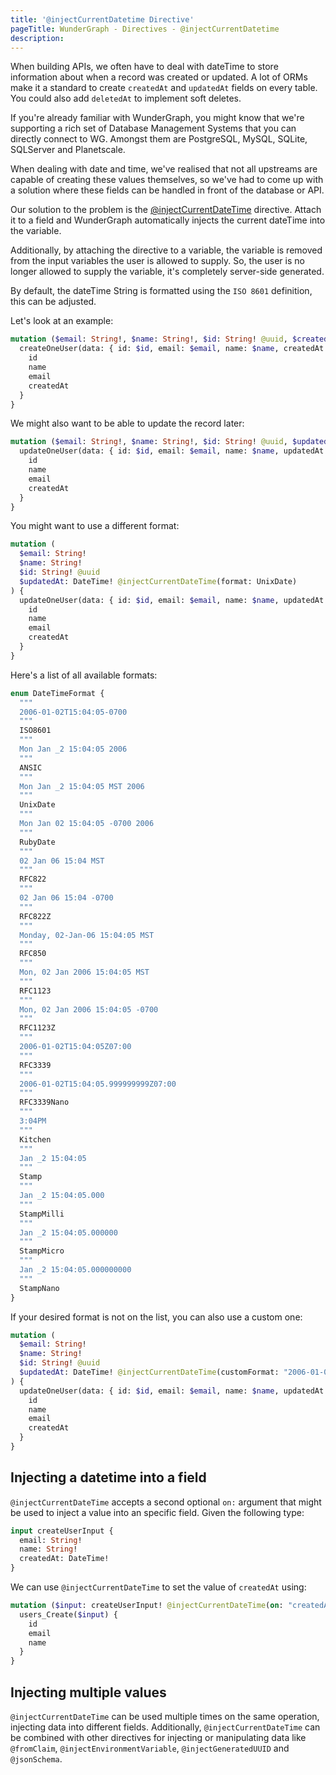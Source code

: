 ```yaml
---
title: '@injectCurrentDatetime Directive'
pageTitle: WunderGraph - Directives - @injectCurrentDatetime
description:
---
```


When building APIs,
we often have to deal with dateTime to store information about when a record was created or updated.
A lot of ORMs make it a standard to create `createdAt` and `updatedAt` fields on every table.
You could also add `deletedAt` to implement soft deletes.

If you're already familiar with WunderGraph,
you might know that we're supporting a rich set of Database Management Systems that you can directly connect to WG.
Amongst them are PostgreSQL, MySQL, SQLite, SQLServer and Planetscale.

When dealing with date and time,
we've realised that not all upstreams are capable of creating these values themselves,
so we've had to come up with a solution where these fields can be handled in front of the database or API.

Our solution to the problem is the [@injectCurrentDateTime](/docs/directives-reference/inject-current-datetime-directive) directive.
Attach it to a field and WunderGraph automatically injects the current dateTime into the variable.

Additionally, by attaching the directive to a variable,
the variable is removed from the input variables the user is allowed to supply.
So, the user is no longer allowed to supply the variable,
it's completely server-side generated.

By default, the dateTime String is formatted using the `ISO 8601` definition,
this can be adjusted.

Let's look at an example:

```graphql
mutation ($email: String!, $name: String!, $id: String! @uuid, $createdAt: DateTime! @injectCurrentDateTime) {
  createOneUser(data: { id: $id, email: $email, name: $name, createdAt: $createdAt }) {
    id
    name
    email
    createdAt
  }
}
```

We might also want to be able to update the record later:

```graphql
mutation ($email: String!, $name: String!, $id: String! @uuid, $updatedAt: DateTime! @injectCurrentDateTime) {
  updateOneUser(data: { id: $id, email: $email, name: $name, updatedAt: $createdAt }) {
    id
    name
    email
    createdAt
  }
}
```

You might want to use a different format:

```graphql
mutation (
  $email: String!
  $name: String!
  $id: String! @uuid
  $updatedAt: DateTime! @injectCurrentDateTime(format: UnixDate)
) {
  updateOneUser(data: { id: $id, email: $email, name: $name, updatedAt: $createdAt }) {
    id
    name
    email
    createdAt
  }
}
```

Here's a list of all available formats:

```graphql
enum DateTimeFormat {
  """
  2006-01-02T15:04:05-0700
  """
  ISO8601
  """
  Mon Jan _2 15:04:05 2006
  """
  ANSIC
  """
  Mon Jan _2 15:04:05 MST 2006
  """
  UnixDate
  """
  Mon Jan 02 15:04:05 -0700 2006
  """
  RubyDate
  """
  02 Jan 06 15:04 MST
  """
  RFC822
  """
  02 Jan 06 15:04 -0700
  """
  RFC822Z
  """
  Monday, 02-Jan-06 15:04:05 MST
  """
  RFC850
  """
  Mon, 02 Jan 2006 15:04:05 MST
  """
  RFC1123
  """
  Mon, 02 Jan 2006 15:04:05 -0700
  """
  RFC1123Z
  """
  2006-01-02T15:04:05Z07:00
  """
  RFC3339
  """
  2006-01-02T15:04:05.999999999Z07:00
  """
  RFC3339Nano
  """
  3:04PM
  """
  Kitchen
  """
  Jan _2 15:04:05
  """
  Stamp
  """
  Jan _2 15:04:05.000
  """
  StampMilli
  """
  Jan _2 15:04:05.000000
  """
  StampMicro
  """
  Jan _2 15:04:05.000000000
  """
  StampNano
}
```

If your desired format is not on the list,
you can also use a custom one:

```graphql
mutation (
  $email: String!
  $name: String!
  $id: String! @uuid
  $updatedAt: DateTime! @injectCurrentDateTime(customFormat: "2006-01-02")
) {
  updateOneUser(data: { id: $id, email: $email, name: $name, updatedAt: $createdAt }) {
    id
    name
    email
    createdAt
  }
}
```

## Injecting a datetime into a field

`@injectCurrentDateTime` accepts a second optional `on:` argument that might be used to inject a value into an
specific field. Given the following type:

```graphql
input createUserInput {
  email: String!
  name: String!
  createdAt: DateTime!
}
```

We can use `@injectCurrentDateTime` to set the value of `createdAt` using:

```graphql
mutation ($input: createUserInput! @injectCurrentDateTime(on: "createdAt")) {
  users_Create($input) {
    id
    email
    name
  }
}
```

## Injecting multiple values

`@injectCurrentDateTime` can be used multiple times on the same operation, injecting data into different fields.
Additionally, `@injectCurrentDateTime` can be combined with other directives for injecting or manipulating data
like `@fromClaim`, `@injectEnvironmentVariable`, `@injectGeneratedUUID` and `@jsonSchema`.
